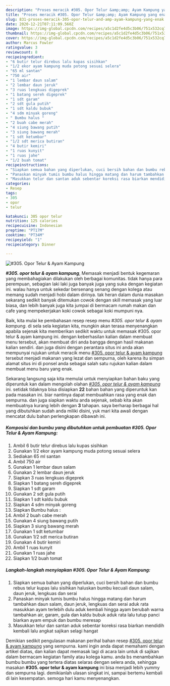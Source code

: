 ```yaml
---
description: "Proses meracik #305. Opor Telur &amp;amp; Ayam Kampung yang enak"
title: "Proses meracik #305. Opor Telur &amp;amp; Ayam Kampung yang enak"
slug: 831-proses-meracik-305-opor-telur-and-amp-ayam-kampung-yang-enak
date: 2020-12-21T07:11:09.560Z
image: https://img-global.cpcdn.com/recipes/a5c1d2fe4d5c3b06/751x532cq70/305-opor-telur-ayam-kampung-foto-resep-utama.jpg
thumbnail: https://img-global.cpcdn.com/recipes/a5c1d2fe4d5c3b06/751x532cq70/305-opor-telur-ayam-kampung-foto-resep-utama.jpg
cover: https://img-global.cpcdn.com/recipes/a5c1d2fe4d5c3b06/751x532cq70/305-opor-telur-ayam-kampung-foto-resep-utama.jpg
author: Marcus Fowler
ratingvalue: 3
reviewcount: 8
recipeingredient:
- "6 butir telur direbus lalu kupas sisihkan"
- "1/2 ekor ayam kampung muda potong sesuai selera"
- "65 ml santan"
- "750 air"
- "1 lembar daun salam"
- "2 lembar daun jeruk"
- "3 ruas lengkuas digeprek"
- "1 batang sereh digeprek"
- "1 sdt garam"
- "2 sdt gula putih"
- "1 sdt kaldu bubuk"
- "4 sdm minyak goreng"
- " Bumbu halus "
- "2 buah cabe merah"
- "4 siung bawang putih"
- "3 siung bawang merah"
- "1 sdt ketumbar"
- "1/2 sdt merica butiran"
- "4 butir kemiri"
- "1 ruas kunyit"
- "1 ruas jahe"
- "1/2 buah tomat"
recipeinstructions:
- "Siapkan semua bahan yang diperlukan, cuci bersih bahan dan bumbu rebus telur kupas lalu sisihkan haluskan bumbu kecuali daun salam, daun jeruk, lengkuas dan serai"
- "Panaskan minyak tumis bumbu halus hingga matang dan harum tambahkan daun salam, daun jeruk, lengkuas dan serai aduk rata masukkan ayam terlebih dulu aduk kembali hingga ayam berubah warna tambahkan air, garam, gula dan kaldu bubuk aduk rata lalu tutup panci biarkan ayam empuk dan bumbu meresap"
- "Masukkan telur dan santan aduk sebentar koreksi rasa biarkan mendidih kembali lalu angkat sajikan selagi hangat"
categories:
- Resep
tags:
- 305
- opor
- telur

katakunci: 305 opor telur 
nutrition: 125 calories
recipecuisine: Indonesian
preptime: "PT17M"
cooktime: "PT34M"
recipeyield: "1"
recipecategory: Dinner

---
```



![#305. Opor Telur &amp; Ayam Kampung](https://img-global.cpcdn.com/recipes/a5c1d2fe4d5c3b06/751x532cq70/305-opor-telur-ayam-kampung-foto-resep-utama.jpg)

<b><i>#305. opor telur &amp; ayam kampung</i></b>, Memasak menjadi bentuk kegemaran yang membahagiakan dilakukan oleh berbagai komunitas. tidak hanya para perempuan, sebagian laki laki juga banyak juga yang suka dengan kegiatan ini. walau hanya untuk sekedar bersenang senang dengan kolega atau memang sudah menjadi hobi dalam dirinya. tak heran dalam dunia masakan sekarang sedikit banyak ditemukan cowok dengan skill memasak yang luar biasa, dan lebih banyak juga kita jumpai di bermacam rumah makan dan cafe yang mempekerjakan koki cowok sebagai koki mumpuni nya.



Baik, kita mulai ke pembahasan resep resep menu <i>#305. opor telur &amp; ayam kampung</i>. di sela sela kegiatan kita, mungkin akan terasa menyenangkan apabila sejenak kita memberikan sedikit waktu untuk memasak #305. opor telur &amp; ayam kampung ini. dengan keberhasilan kalian dalam membuat menu tersebut, akan membuat diri anda bangga dengan hasil makanan kalian sendiri. dan juga disini dengan perantara situs ini anda akan mempunyai rujukan untuk meracik menu <u>#305. opor telur &amp; ayam kampung</u> tersebut menjadi makanan yang lezat dan sempurna, oleh karena itu simpan alamat situs ini di ponsel anda sebagai salah satu rujukan kalian dalam membuat menu baru yang enak.


Sekarang langsung saja kita memulai untuk menyiapkan bahan baku yang diperuntuk kan dalam mengolah olahan <u><i>#305. opor telur &amp; ayam kampung</i></u> ini. setidak tidaknya bisa disiapkan <b>22</b> bahan bahan yang diperuntuk kan pada masakan ini. biar nantinya dapat membuahkan rasa yang enak dan sempurna. dan juga siapkan waktu anda sejenak, sebab kita akan membuatnya kurang lebih dengan <b>3</b> tahapan. saya berharap berbagai hal yang dibutuhkan sudah anda miliki disini, yuk mari kita awali dengan mencatat dulu bahan perlengkapan dibawah ini.

<!--inarticleads1-->

##### Komposisi dan bumbu yang dibutuhkan untuk pembuatan #305. Opor Telur &amp; Ayam Kampung:

1. Ambil 6 butir telur direbus lalu kupas sisihkan
1. Gunakan 1/2 ekor ayam kampung muda potong sesuai selera
1. Sediakan 65 ml santan
1. Ambil 750 air
1. Gunakan 1 lembar daun salam
1. Gunakan 2 lembar daun jeruk
1. Siapkan 3 ruas lengkuas digeprek
1. Siapkan 1 batang sereh digeprek
1. Siapkan 1 sdt garam
1. Gunakan 2 sdt gula putih
1. Siapkan 1 sdt kaldu bubuk
1. Siapkan 4 sdm minyak goreng
1. Siapkan  Bumbu halus :
1. Ambil 2 buah cabe merah
1. Gunakan 4 siung bawang putih
1. Siapkan 3 siung bawang merah
1. Gunakan 1 sdt ketumbar
1. Gunakan 1/2 sdt merica butiran
1. Gunakan 4 butir kemiri
1. Ambil 1 ruas kunyit
1. Gunakan 1 ruas jahe
1. Siapkan 1/2 buah tomat




<!--inarticleads2-->

##### Langkah-langkah menyiapkan #305. Opor Telur &amp; Ayam Kampung:

1. Siapkan semua bahan yang diperlukan, cuci bersih bahan dan bumbu rebus telur kupas lalu sisihkan haluskan bumbu kecuali daun salam, daun jeruk, lengkuas dan serai
1. Panaskan minyak tumis bumbu halus hingga matang dan harum tambahkan daun salam, daun jeruk, lengkuas dan serai aduk rata masukkan ayam terlebih dulu aduk kembali hingga ayam berubah warna tambahkan air, garam, gula dan kaldu bubuk aduk rata lalu tutup panci biarkan ayam empuk dan bumbu meresap
1. Masukkan telur dan santan aduk sebentar koreksi rasa biarkan mendidih kembali lalu angkat sajikan selagi hangat




Demikian sedikit pengulasan makanan perihal bahan resep <u>#305. opor telur &amp; ayam kampung</u> yang sempurna. kami ingin anda dapat memahami dengan artikel diatas, dan kalian dapat memasak lagi di acara lain untuk di sajikan dalam bermacam kegiatan family atau kolega kamu. anda bs menambahkan bumbu bumbu yang tertera diatas selaras dengan selera anda, sehingga masakan <b>#305. opor telur &amp; ayam kampung</b> ini bisa menjadi lebih yummy dan sempurna lagi. demikianlah ulasan singkat ini, sampai bertemu kembali di lain kesempatan. semoga hari kamu menyenangkan.
